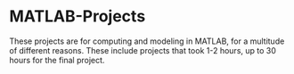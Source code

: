 # MATLAB-Projects
These projects are for computing and modeling in MATLAB, for a multitude of different reasons. These include projects that took 1-2 hours, up to 30 hours for the final project.
